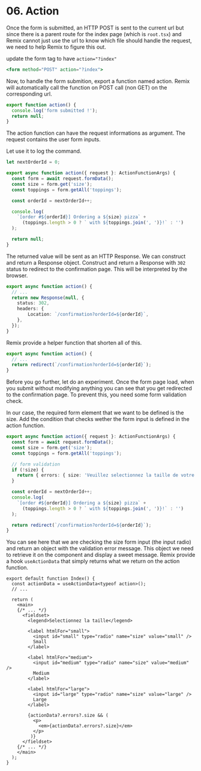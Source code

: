 # 06. Action

Once the form is submitted, an HTTP POST is sent to the current url but since there is a parent route
for the index page (which is `root.tsx`) and Remix cannot just use the url to know which file should
handle the request, we need to help Remix to figure this out.

update the form tag to have `action="?index"`

```jsx
<form method="POST" action="?index">
```

Now, to handle the form submition, export a function named action. Remix will automatically call the function on
POST call (non GET) on the corresponding url.

```typescript
export function action() {
  console.log('form submitted !');
  return null;
}
```

The action function can have the request informations as argument. The request contains the user form inputs.

Let use it to log the command.

```typescript
let nextOrderId = 0;

export async function action({ request }: ActionFunctionArgs) {
  const form = await request.formData();
  const size = form.get('size');
  const toppings = form.getAll('toppings');

  const orderId = nextOrderId++;

  console.log(
    `[order #${orderId}] Ordering a ${size} pizza` +
      (toppings.length > 0 ? ` with ${toppings.join(', ')}!` : '')
  );

  return null;
}
```

The returned value will be sent as an HTTP Response. We can construct and return a Response object.
Construct and return a Response with `302` status to redirect to the confirmation page. This will be
interpreted by the browser.

```typescript
export async function action() {
  // ...
  return new Response(null, {
    status: 302,
    headers: {
        Location: `/confirmation?orderId=${orderId}`,
    },
  });
}
```

Remix provide a helper function that shorten all of this.

```typescript
export async function action() {
  // ...
  return redirect(`/confirmation?orderId=${orderId}`);
}
```

Before you go further, let do an experiment. Once the form page load, when you submit without modifying anything you
can see that you get redirected to the confirmation page. To prevent this, you need some form validation check.

In our case, the required form element that we want to be defined is the size. Add the condition that checks wether
the form input is defined in the action function.

```typescript
export async function action({ request }: ActionFunctionArgs) {
  const form = await request.formData();
  const size = form.get('size');
  const toppings = form.getAll('toppings');

  // form validation
  if (!size) {
    return { errors: { size: 'Veuillez selectionnez la taille de votre pizza' } };
  }

  const orderId = nextOrderId++;
  console.log(
    `[order #${orderId}] Ordering a ${size} pizza` +
      (toppings.length > 0 ? ` with ${toppings.join(', ')}!` : '')
  );

  return redirect(`/confirmation?orderId=${orderId}`);
}
```

You can see here that we are checking the size form input (the input radio) and return an object with the validation error
message. This object we need to retrieve it on the component and display a sweet message. Remix provide a hook `useActionData`
that simply returns what we return on the action function.

```tsx
export default function Index() {
  const actionData = useActionData<typeof action>();
  // ...

  return (
    <main>
    {/* ... */}
      <fieldset>
        <legend>Selectionnez la taille</legend>

        <label htmlFor="small">
          <input id="small" type="radio" name="size" value="small" />
          Small
        </label>

        <label htmlFor="medium">
          <input id="medium" type="radio" name="size" value="medium" />
          Medium
        </label>

        <label htmlFor="large">
          <input id="large" type="radio" name="size" value="large" />
          Large
        </label>

        {actionData?.errors?.size && (
          <p>
            <em>{actionData?.errors?.size}</em>
          </p>
         )}
      </fieldset>
    {/* ... */}
    </main>
  );
}
```
